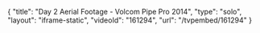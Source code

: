 {
    "title": "Day 2 Aerial Footage - Volcom Pipe Pro 2014",
    "type": "solo",
    "layout": "iframe-static",
    "videoId": "161294",
    "url": "\/tvpembed\/161294"
}